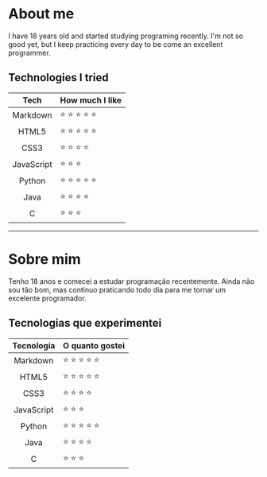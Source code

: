 # About me
 I have 18 years old and started studying programing recently. I'm not so good yet, but I keep practicing every day to be come an excellent programmer.

 ## Technologies I tried
 Tech | How much I like
 :---: | :---
 Markdown | :star: :star: :star: :star: :star:
 HTML5 | :star: :star: :star: :star: :star: 
 CSS3 | :star: :star: :star: :star:
 JavaScript | :star: :star: :star: 
 Python | :star: :star: :star: :star: :star: 
 Java | :star: :star: :star: :star: 
 C | :star: :star: :star: 

---

 # Sobre mim
 Tenho 18 anos e comecei a estudar programação recentemente. Ainda não sou tão bom, mas continuo praticando todo dia para me tornar um excelente programador.

 ## Tecnologias que experimentei
 Tecnologia | O quanto gostei
 :---: | :---
 Markdown | :star: :star: :star: :star: :star:
 HTML5 | :star: :star: :star: :star: :star: 
 CSS3 | :star: :star: :star: :star:
 JavaScript | :star: :star: :star: 
 Python | :star: :star: :star: :star: :star: 
 Java | :star: :star: :star: :star: 
 C | :star: :star: :star: 
